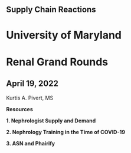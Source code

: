 ## Supply Chain Reactions

# University of Maryland 
# Renal Grand Rounds
## April 19, 2022

Kurtis A. Pivert, MS

**Resources**  

**1. Nephrologist Supply and Demand**

**2. Nephrology Training in the Time of COVID-19**

**3. ASN and Phairify**



